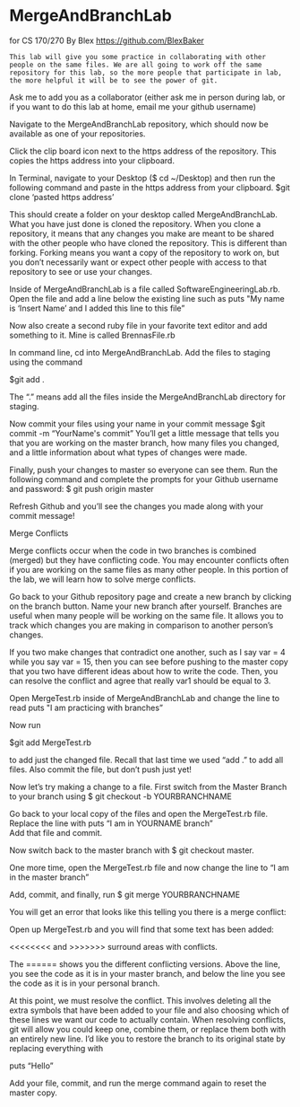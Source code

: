 # MergeAndBranchLab
for CS 170/270
By Blex https://github.com/BlexBaker

	This lab will give you some practice in collaborating with other people on the same files. We are all going to work off the same repository for this lab, so the more people that participate in lab, the more helpful it will be to see the power of git. 

Ask me to add you as a collaborator (either ask me in person during lab, or if you want to do this lab at home, email me your github username) 

Navigate to the MergeAndBranchLab repository, which should now be available as one of your repositories. 

Click the clip board icon next to the https address of the repository. This copies the https address into your clipboard.

In Terminal, navigate to your Desktop ($ cd ~/Desktop) and then run the following command and paste in the https address from your clipboard. 
$git clone ‘pasted https address’

This should create a folder on your desktop called MergeAndBranchLab. 
What you have just done is cloned the repository. When you clone a repository, it means that any changes you make are meant to be shared with the other people who have cloned the repository. 
		This is different than forking. Forking means you want a copy of the repository to work on, but you don’t necessarily want or expect other people with access to that repository to see or use your changes.

Inside of MergeAndBranchLab is a file called SoftwareEngineeringLab.rb. Open the file and add a line below the existing line such as puts "My name is ‘Insert Name’ and I added this line to this file”

Now also create a second ruby file in your favorite text editor and add something to it. Mine is called BrennasFile.rb	

In command line, cd into MergeAndBranchLab. 
	Add the files to staging using the command  
	
$git add . 

The “.” means add all the files inside the MergeAndBranchLab directory for staging. 

Now commit your files using your name in your commit message
$git commit -m “YourName's commit”
You’ll get a little message that tells you that you are working on the master branch, 	how many files you changed, and a little information about what types of changes were 		made. 




Finally, push your changes to master so everyone can see them. Run the following command and complete the prompts for your Github username and password: 
$ git push origin master

Refresh Github and you’ll see the changes you made along with your commit message!

Merge Conflicts

Merge conflicts occur when the code in two branches is combined (merged) but they have conflicting code. You may encounter conflicts often if you are working on the same files as many other people. In this portion of the lab, we will learn how to solve merge conflicts. 

Go back to your Github repository page and create a new branch by clicking on the branch button. Name your new branch after yourself.
Branches are useful when many people will be working on the same file. It allows you to track which changes you are making in comparison to another person’s changes. 

If you two make changes that contradict one another, such as I say var = 4 while you say var = 15, then you can see before pushing to the master copy that you two have different ideas about how to write the code. Then, you can resolve the conflict and agree that really var1 should be equal to 3. 

Open MergeTest.rb inside of MergeAndBranchLab and change the line to read puts "I am practicing with branches”


 Now run 

$git add MergeTest.rb 

to add just the changed file. Recall that last time we used “add .”  to add all files. Also commit the file, but don’t push just yet!

Now let’s try making a change to a file. First switch from the Master Branch to your branch using 
$ git checkout -b YOURBRANCHNAME

Go back to your local copy of the files and open the MergeTest.rb file. Replace the line with puts “I am in YOURNAME branch”	
	Add that file and commit. 

 Now switch back to the master branch with $ git checkout master. 

 One more time, open the MergeTest.rb file and now change the line to “I am in the master branch”

Add, commit, and finally, run
$ git merge YOURBRANCHNAME

You will get an error that looks like this telling you there is a merge conflict:





Open up MergeTest.rb and you will find that some text has been added:



 <<<<<<<<     and >>>>>>>  surround areas with conflicts. 

The ====== shows you the different conflicting versions. Above the line, you see the code as it is in your master branch, and below the line you see the code as it is in your personal branch.

At this point, we must resolve the conflict.  This involves deleting all the extra symbols that have been added to your file and also choosing which of these lines we want our code to actually contain. When resolving conflicts, git will allow you could keep one, combine them, or replace them both with an entirely new line. I’d like you to restore the branch to its original state by replacing everything with 

puts “Hello” 

 Add your file, commit, and run the merge command again to reset the master copy. 
